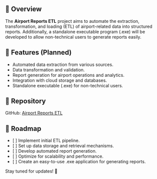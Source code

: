 <h2>📌 Overview</h2>
<p>The <strong>Airport Reports ETL</strong> project aims to automate the extraction, transformation, and loading (ETL) of airport-related data into structured reports. Additionally, a standalone executable program (.exe) will be developed to allow non-technical users to generate reports easily.</p>

<h2>🚀 Features (Planned)</h2>
<ul>
    <li>Automated data extraction from various sources.</li>
    <li>Data transformation and validation.</li>
    <li>Report generation for airport operations and analytics.</li>
    <li>Integration with cloud storage and databases.</li>
    <li>Standalone executable (.exe) for non-technical users.</li>
</ul>

<h2>🔗 Repository</h2>
<p>GitHub: <a href="https://github.com/WojciechZaczek/airport-reports-etl">Airport Reports ETL</a></p>

<h2>📅 Roadmap</h2>
<ul>
    <li>[ ] Implement initial ETL pipeline.</li>
    <li>[ ] Set up data storage and retrieval mechanisms.</li>
    <li>[ ] Develop automated report generation.</li>
    <li>[ ] Optimize for scalability and performance.</li>
    <li>[ ] Create an easy-to-use .exe application for generating reports.</li>
</ul>

<p>Stay tuned for updates! 🚀</p>
